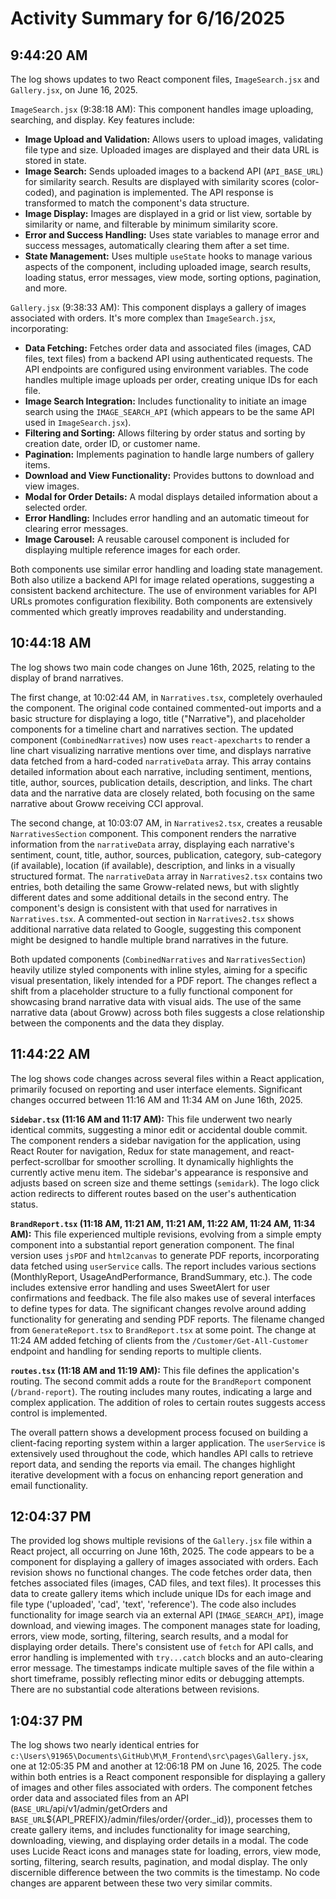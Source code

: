 # Activity Summary for 6/16/2025

## 9:44:20 AM
The log shows updates to two React component files, `ImageSearch.jsx` and `Gallery.jsx`, on June 16, 2025.

`ImageSearch.jsx` (9:38:18 AM): This component handles image uploading, searching, and display.  Key features include:

* **Image Upload and Validation:**  Allows users to upload images, validating file type and size.  Uploaded images are displayed and their data URL is stored in state.
* **Image Search:** Sends uploaded images to a backend API (`API_BASE_URL`) for similarity search.  Results are displayed with similarity scores (color-coded), and pagination is implemented.  The API response is transformed to match the component's data structure.
* **Image Display:** Images are displayed in a grid or list view, sortable by similarity or name, and filterable by minimum similarity score.
* **Error and Success Handling:** Uses state variables to manage error and success messages, automatically clearing them after a set time.
* **State Management:** Uses multiple `useState` hooks to manage various aspects of the component, including uploaded image, search results, loading status, error messages, view mode, sorting options, pagination, and more.


`Gallery.jsx` (9:38:33 AM): This component displays a gallery of images associated with orders.  It's more complex than `ImageSearch.jsx`, incorporating:

* **Data Fetching:** Fetches order data and associated files (images, CAD files, text files) from a backend API using authenticated requests.  The API endpoints are configured using environment variables.  The code handles multiple image uploads per order, creating unique IDs for each file.
* **Image Search Integration:** Includes functionality to initiate an image search using the `IMAGE_SEARCH_API` (which appears to be the same API used in `ImageSearch.jsx`).
* **Filtering and Sorting:** Allows filtering by order status and sorting by creation date, order ID, or customer name.
* **Pagination:** Implements pagination to handle large numbers of gallery items.
* **Download and View Functionality:**  Provides buttons to download and view images.
* **Modal for Order Details:**  A modal displays detailed information about a selected order.
* **Error Handling:** Includes error handling and an automatic timeout for clearing error messages.
* **Image Carousel:** A reusable carousel component is included for displaying multiple reference images for each order.

Both components use similar error handling and loading state management.  Both also utilize a backend API for image related operations, suggesting a consistent backend architecture.  The use of environment variables for API URLs promotes configuration flexibility.  Both components are extensively commented which greatly improves readability and understanding.


## 10:44:18 AM
The log shows two main code changes on June 16th, 2025,  relating to the display of brand narratives.

The first change, at 10:02:44 AM, in `Narratives.tsx`,  completely overhauled the component.  The original code contained commented-out imports and a basic structure for displaying a logo, title ("Narrative"),  and placeholder components for a timeline chart and narratives section. The updated component (`CombinedNarratives`) now uses `react-apexcharts` to render a line chart visualizing narrative mentions over time, and displays narrative data fetched from a hard-coded `narrativeData` array. This array contains detailed information about each narrative, including sentiment, mentions, title, author, sources, publication details, description, and links.  The chart data and the narrative data are closely related, both focusing on the same narrative about Groww receiving CCI approval.

The second change, at 10:03:07 AM, in `Narratives2.tsx`, creates a reusable `NarrativesSection` component. This component renders the narrative information from the `narrativeData` array,  displaying each narrative's sentiment, count, title, author, sources, publication, category, sub-category (if available), location (if available), description, and links in a visually structured format. The  `narrativeData` array in `Narratives2.tsx` contains two entries, both detailing the same Groww-related news, but with slightly different dates and some additional details in the second entry.  The component's design is consistent with that used for narratives in `Narratives.tsx`.  A commented-out section in `Narratives2.tsx` shows additional narrative data related to Google, suggesting this component might be designed to handle multiple brand narratives in the future.


Both updated components (`CombinedNarratives` and `NarrativesSection`) heavily utilize styled components with inline styles, aiming for a specific visual presentation, likely intended for a PDF report.  The changes reflect a shift from a placeholder structure to a fully functional component for showcasing brand narrative data with visual aids.  The use of the same narrative data (about Groww) across both files suggests a close relationship between the components and the data they display.


## 11:44:22 AM
The log shows code changes across several files within a React application, primarily focused on reporting and user interface elements.  Significant changes occurred between 11:16 AM and 11:34 AM on June 16th, 2025.


**`Sidebar.tsx` (11:16 AM and 11:17 AM):**  This file underwent two nearly identical commits, suggesting a minor edit or accidental double commit. The component renders a sidebar navigation for the application, using React Router for navigation, Redux for state management, and react-perfect-scrollbar for smoother scrolling.  It dynamically highlights the currently active menu item. The sidebar's appearance is responsive and adjusts based on screen size and theme settings (`semidark`). The logo click action redirects to different routes based on the user's authentication status.

**`BrandReport.tsx` (11:18 AM, 11:21 AM, 11:21 AM, 11:22 AM, 11:24 AM, 11:34 AM):** This file experienced multiple revisions, evolving from a simple empty component into a substantial report generation component.  The final version uses `jsPDF` and `html2canvas` to generate PDF reports, incorporating data fetched using `userService` calls. The report includes various sections (MonthlyReport, UsageAndPerformance, BrandSummary, etc.). The code includes extensive error handling and uses SweetAlert for user confirmations and feedback.  The file also makes use of several interfaces to define types for data.  The significant changes revolve around adding functionality for generating and sending PDF reports. The filename changed from `GenerateReport.tsx` to `BrandReport.tsx` at some point.  The change at 11:24 AM added fetching of clients from the `/Customer/Get-All-Customer` endpoint and handling for sending reports to multiple clients.

**`routes.tsx` (11:18 AM and 11:19 AM):** This file defines the application's routing.  The second commit adds a route for the `BrandReport` component (`/brand-report`).  The routing includes many routes, indicating a large and complex application.  The addition of roles to certain routes suggests access control is implemented.


The overall pattern shows a development process focused on building a client-facing reporting system within a larger application.  The `userService` is extensively used throughout the code, which handles API calls to retrieve report data, and sending the reports via email. The changes highlight iterative development with a focus on enhancing report generation and email functionality.


## 12:04:37 PM
The provided log shows multiple revisions of the `Gallery.jsx` file within a React project, all occurring on June 16th, 2025.  The code appears to be a component for displaying a gallery of images associated with orders.  Each revision shows no functional changes.  The code fetches order data, then fetches associated files (images, CAD files, and text files). It processes this data to create gallery items which include unique IDs for each image and file type ('uploaded', 'cad', 'text', 'reference'). The code also includes functionality for image search via an external API (`IMAGE_SEARCH_API`), image download, and viewing images. The component manages state for loading, errors, view mode, sorting, filtering, search results, and a modal for displaying order details.  There's consistent use of `fetch` for API calls, and error handling is implemented with `try...catch` blocks and an auto-clearing error message.  The timestamps indicate multiple saves of the file within a short timeframe, possibly reflecting minor edits or debugging attempts.  There are no substantial code alterations between revisions.


## 1:04:37 PM
The log shows two nearly identical entries for `c:\Users\91965\Documents\GitHub\M\M_Frontend\src\pages\Gallery.jsx`,  one at 12:05:35 PM and another at 12:06:18 PM on June 16, 2025.  The code within both entries is a React component responsible for displaying a gallery of images and other files associated with orders.  The component fetches order data and associated files from an API (`BASE_URL`/api/v1/admin/getOrders and  `BASE_URL`${API_PREFIX}/admin/files/order/{order._id}),  processes them to create gallery items, and includes functionality for image searching, downloading, viewing, and displaying order details in a modal.  The code uses Lucide React icons and manages state for loading, errors, view mode, sorting, filtering, search results, pagination, and modal display. The only discernible difference between the two commits is the timestamp.  No code changes are apparent between these two very similar commits.
